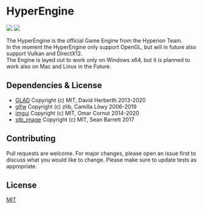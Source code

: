 ﻿# HyperEngine
![](https://img.shields.io/badge/license-MIT-yellow)
![](https://img.shields.io/badge/build-passing-green)

The HyperEngine is the official Game Engine from the Hyperion Team.<br>
In the moment the HyperEngine only support OpenGL, but will in future also support Vulkan and DirectX12.<br>
The Engine is layed out to work only on Windows x64, but it is planned to work also on Mac and Linux in the Future.

## Dependencies & License
- [GLAD](https://github.com/Dav1dde/glad/blob/master/LICENSE) Copyright (c) MIT, David Herberth 2013-2020
- [glfw](https://github.com/glfw/glfw/blob/master/LICENSE.md) Copyright (c) zlib, Camilla Löwy 2006-2019
- [imgui](https://github.com/ocornut/imgui/blob/master/LICENSE.txt) Copyright (c) MIT, Omar Cornut 2014-2020
- [stb_image](https://github.com/nothings/stb/blob/master/LICENSE) Copyright (c) MIT, Sean Barrett 2017

## Contributing
Pull requests are welcome. For major changes, please open an issue first to discuss what you would like to change.
Please make sure to update tests as appropriate.

## License
[MIT](https://choosealicense.com/licenses/mit/)
